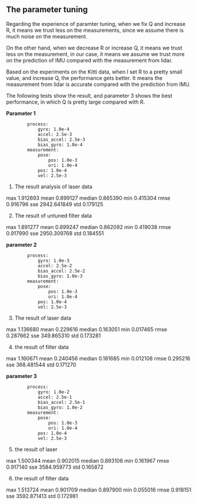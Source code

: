## The parameter tuning

Regarding the experience of paramter tuning, when we fix Q and increase R, it means we trust less on the measurements, since we assume there is much noise on the measurement.

On the other hand, when we decrease R or increase Q, it means we trust less on the measurement, in our case, it means we assume we trust more on the prediction of IMU compared with the measurement from lidar.

Based on the experiments on the Kitti data, when I set R to a pretty small value, and increase Q, the performance gets better. It means the measurement from lidar is accurate compared with the prediction from IMU.

The following tests show the result, and parameter 3 shows the best performance, in which Q is pretty large compared with R.

**Parameter 1**

```
        process:
            gyro: 1.0e-4
            accel: 2.5e-3
            bias_accel: 2.5e-3
            bias_gyro: 1.0e-4
        measurement:
            pose:
                pos: 1.0e-3
                ori: 1.0e-4
            pos: 1.0e-4  
            vel: 2.5e-3
```

1. The result analysis of  laser data

max	1.912693
mean	0.899127
median	0.865390
min	0.415304
rmse	0.916796
sse	2942.641849
std	0.179125

2. The result of untuned filter data

max	1.891277
mean	0.899247
median	0.862092
min	0.419038
rmse	0.917990
sse	2950.309768
std	0.184551

**parameter 2**

```
        process:
            gyro: 1.0e-3
            accel: 2.5e-2
            bias_accel: 2.5e-2
            bias_gyro: 1.0e-3
        measurement:
            pose:
                pos: 1.0e-3
                ori: 1.0e-4
            pos: 1.0e-4  
            vel: 2.5e-3
```

3. The result of laser data

max	1.136680
mean	0.229616
median	0.163051
min	0.017465
rmse	0.287662
sse	349.865310
std	0.173281

4. the result of filter data

max	1.160671
mean	0.240456
median	0.181685
min	0.012108
rmse	0.295216
sse	368.481544
std	0.171270

**parameter 3**

```
        process:
            gyro: 1.0e-2
            accel: 2.5e-1
            bias_accel: 2.5e-1
            bias_gyro: 1.0e-2
        measurement:
            pose:
                pos: 1.0e-3
                ori: 1.0e-4
            pos: 1.0e-4  
            vel: 2.5e-3
```

5. the result of laser

max	1.500344
mean	0.902015
median	0.893106
min	0.161967
rmse	0.917140
sse	3584.959773
std	0.165872

6. the result of filter data

max	1.513724
mean	0.901709
median	0.897900
min	0.055016
rmse	0.918151
sse	3592.871413
std	0.172981
